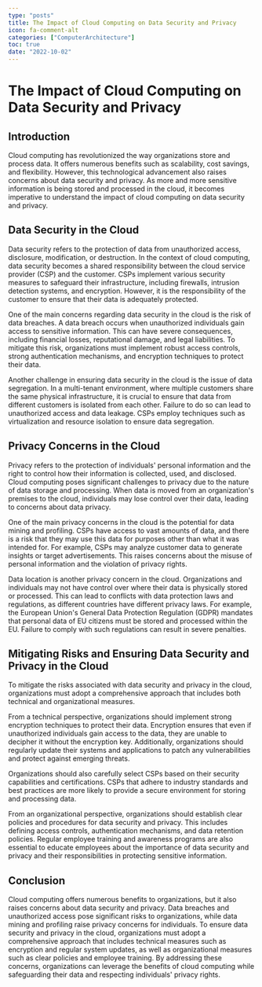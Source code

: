 ```yaml
---
type: "posts"
title: The Impact of Cloud Computing on Data Security and Privacy
icon: fa-comment-alt
categories: ["ComputerArchitecture"]
toc: true
date: "2022-10-02"
---
```




# The Impact of Cloud Computing on Data Security and Privacy

## Introduction

Cloud computing has revolutionized the way organizations store and process data. It offers numerous benefits such as scalability, cost savings, and flexibility. However, this technological advancement also raises concerns about data security and privacy. As more and more sensitive information is being stored and processed in the cloud, it becomes imperative to understand the impact of cloud computing on data security and privacy.

## Data Security in the Cloud

Data security refers to the protection of data from unauthorized access, disclosure, modification, or destruction. In the context of cloud computing, data security becomes a shared responsibility between the cloud service provider (CSP) and the customer. CSPs implement various security measures to safeguard their infrastructure, including firewalls, intrusion detection systems, and encryption. However, it is the responsibility of the customer to ensure that their data is adequately protected.

One of the main concerns regarding data security in the cloud is the risk of data breaches. A data breach occurs when unauthorized individuals gain access to sensitive information. This can have severe consequences, including financial losses, reputational damage, and legal liabilities. To mitigate this risk, organizations must implement robust access controls, strong authentication mechanisms, and encryption techniques to protect their data.

Another challenge in ensuring data security in the cloud is the issue of data segregation. In a multi-tenant environment, where multiple customers share the same physical infrastructure, it is crucial to ensure that data from different customers is isolated from each other. Failure to do so can lead to unauthorized access and data leakage. CSPs employ techniques such as virtualization and resource isolation to ensure data segregation.

## Privacy Concerns in the Cloud

Privacy refers to the protection of individuals' personal information and the right to control how their information is collected, used, and disclosed. Cloud computing poses significant challenges to privacy due to the nature of data storage and processing. When data is moved from an organization's premises to the cloud, individuals may lose control over their data, leading to concerns about data privacy.

One of the main privacy concerns in the cloud is the potential for data mining and profiling. CSPs have access to vast amounts of data, and there is a risk that they may use this data for purposes other than what it was intended for. For example, CSPs may analyze customer data to generate insights or target advertisements. This raises concerns about the misuse of personal information and the violation of privacy rights.

Data location is another privacy concern in the cloud. Organizations and individuals may not have control over where their data is physically stored or processed. This can lead to conflicts with data protection laws and regulations, as different countries have different privacy laws. For example, the European Union's General Data Protection Regulation (GDPR) mandates that personal data of EU citizens must be stored and processed within the EU. Failure to comply with such regulations can result in severe penalties.

## Mitigating Risks and Ensuring Data Security and Privacy in the Cloud

To mitigate the risks associated with data security and privacy in the cloud, organizations must adopt a comprehensive approach that includes both technical and organizational measures.

From a technical perspective, organizations should implement strong encryption techniques to protect their data. Encryption ensures that even if unauthorized individuals gain access to the data, they are unable to decipher it without the encryption key. Additionally, organizations should regularly update their systems and applications to patch any vulnerabilities and protect against emerging threats.

Organizations should also carefully select CSPs based on their security capabilities and certifications. CSPs that adhere to industry standards and best practices are more likely to provide a secure environment for storing and processing data.

From an organizational perspective, organizations should establish clear policies and procedures for data security and privacy. This includes defining access controls, authentication mechanisms, and data retention policies. Regular employee training and awareness programs are also essential to educate employees about the importance of data security and privacy and their responsibilities in protecting sensitive information.

## Conclusion

Cloud computing offers numerous benefits to organizations, but it also raises concerns about data security and privacy. Data breaches and unauthorized access pose significant risks to organizations, while data mining and profiling raise privacy concerns for individuals. To ensure data security and privacy in the cloud, organizations must adopt a comprehensive approach that includes technical measures such as encryption and regular system updates, as well as organizational measures such as clear policies and employee training. By addressing these concerns, organizations can leverage the benefits of cloud computing while safeguarding their data and respecting individuals' privacy rights.